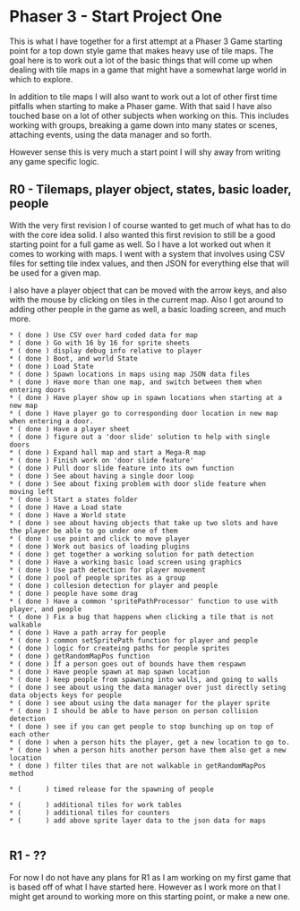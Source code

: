 # Phaser 3 - Start Project One

This is what I have together for a first attempt at a Phaser 3 Game starting point for a top down style game that makes heavy use of tile maps. The goal here is to work out a lot of the basic things that will come up when dealing with tile maps in a game that might have a somewhat large world in which to explore. 

In addition to tile maps I will also want to work out a lot of other first time pitfalls when starting to make a Phaser game. With that said I have also touched base on a lot of other subjects when working on this. This includes working with groups, breaking a game down into many states or scenes, attaching events, using the data manager and so forth.

However sense this is very much a start point I will shy away from writing any game specific logic.

## R0 - Tilemaps, player object, states, basic loader, people

With the very first revision I of course wanted to get much of what has to do with the core idea solid. I also wanted this first revision to still be a good starting point for a full game as well. So I have a lot worked out when it comes to working with maps. I went with a system that involves using CSV files for setting tile index values, and then JSON for everything else that will be used for a given map.

I also have a player object that can be moved with the arrow keys, and also with the mouse by clicking on tiles in the current map. Also I got around to adding other people in the game as well, a basic loading screen, and much more.

```
* ( done ) Use CSV over hard coded data for map
* ( done ) Go with 16 by 16 for sprite sheets
* ( done ) display debug info relative to player
* ( done ) Boot, and world State
* ( done ) Load State
* ( done ) Spawn locations in maps using map JSON data files
* ( done ) Have more than one map, and switch between them when entering doors
* ( done ) Have player show up in spawn locations when starting at a new map
* ( done ) Have player go to corresponding door location in new map when entering a door.
* ( done ) Have a player sheet
* ( done ) figure out a 'door slide' solution to help with single doors
* ( done ) Expand hall map and start a Mega-R map
* ( done ) Finish work on 'door slide feature'
* ( done ) Pull door slide feature into its own function
* ( done ) See about having a single door loop
* ( done ) See about fixing problem with door slide feature when moving left
* ( done ) Start a states folder
* ( done ) Have a Load state
* ( done ) Have a World state
* ( done ) see about having objects that take up two slots and have the player be able to go under one of them
* ( done ) use point and click to move player
* ( done ) Work out basics of loading plugins
* ( done ) get together a working solution for path detection
* ( done ) Have a working basic load screen using graphics
* ( done ) Use path detection for player movement
* ( done ) pool of people sprites as a group
* ( done ) collesion detection for player and people
* ( done ) people have some drag
* ( done ) Have a common 'spritePathProcessor' function to use with player, and people
* ( done ) Fix a bug that happens when clicking a tile that is not walkable
* ( done ) Have a path array for people
* ( done ) common setSpritePath function for player and people
* ( done ) logic for createing paths for people sprites
* ( done ) getRandomMapPos function
* ( done ) If a person goes out of bounds have them respawn
* ( done ) Have people spawn at map spawn location
* ( done ) keep people from spawning into walls, and going to walls
* ( done ) see about using the data manager over just directly seting data objects keys for people
* ( done ) see about using the data manager for the player sprite
* ( done ) I should be able to have person on person collision detection
* ( done ) see if you can get people to stop bunching up on top of each other
* ( done ) when a person hits the player, get a new location to go to.
* ( done ) when a person hits another person have them also get a new location
* ( done ) filter tiles that are not walkable in getRandomMapPos method

* (      ) timed release for the spawning of people

* (      ) additional tiles for work tables
* (      ) additional tiles for counters
* (      ) add above sprite layer data to the json data for maps


```

## R1 - ??

For now I do not have any plans for R1 as I am working on my first game that is based off of what I have started here. However as I work more on that I might get around to working more on this starting point, or make a new one.


